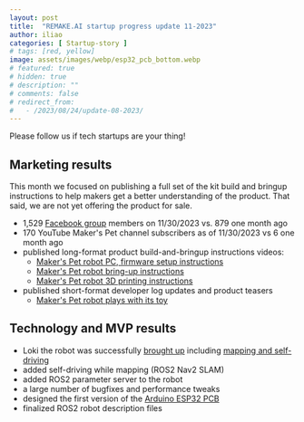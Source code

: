 ```yaml
---
layout: post
title:  "REMAKE.AI startup progress update 11-2023"
author: iliao
categories: [ Startup-story ]
# tags: [red, yellow]
image: assets/images/webp/esp32_pcb_bottom.webp
# featured: true
# hidden: true
# description: ""
# comments: false
# redirect_from:
#   - /2023/08/24/update-08-2023/
---
```

Please follow us if tech startups are your thing!

## Marketing results
This month we focused on publishing a full set of the kit build and bringup instructions to help makers get a better understanding of the product. That said, we are not yet offering the product for sale.

- 1,529 [Facebook group](https://www.facebook.com/groups/243730868651472/) members on 11/30/2023 vs. 879 one month ago
- 170 YouTube Maker's Pet channel subscribers as of 11/30/2023 vs 6 one month ago
- published long-format product build-and-bringup instructions videos:
  - [Maker's Pet robot PC, firmware setup instructions](https://youtu.be/XOc5kCE3MC0)
  - [Maker's Pet robot bring-up instructions](https://youtu.be/L_XbkA4pwRc)
  - [Maker's Pet robot 3D printing instructions](https://youtu.be/4k6W1QyJMMw)
- published short-format developer log updates and product teasers
  - [Maker's Pet robot plays with its toy](https://youtube.com/shorts/PM3Hw42I5GI)

## Technology and MVP results
- Loki the robot was successfully [brought up](https://youtu.be/L_XbkA4pwRc) including [mapping and self-driving](https://youtu.be/L_XbkA4pwRc)
- added self-driving while mapping (ROS2 Nav2 SLAM)
- added ROS2 parameter server to the robot
- a large number of bugfixes and performance tweaks
- designed the first version of the [Arduino ESP32 PCB](https://github.com/makerspet/pcb/tree/main/esp32_breakout)
- finalized ROS2 robot description files